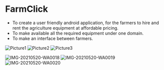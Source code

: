 # FarmClick
- To create a user friendly android application, for the farmers to hire and rent the
  agriculture equipment at affordable pricing.
- To make available all the required equipment under one domain.
- To make an interface between farmers.

![Picture1](https://user-images.githubusercontent.com/43754676/151155018-4ae0731f-c593-4202-8fd4-28fd27545247.jpg)
![Picture2](https://user-images.githubusercontent.com/43754676/151155038-8f931f23-ab77-4c95-8887-39e8a3189069.jpg)
![Picture3](https://user-images.githubusercontent.com/43754676/151155046-176c690f-221b-4eef-82ff-8526e63dfb97.jpg)

![IMG-20210520-WA0018](https://user-images.githubusercontent.com/43754676/151155070-0f08b050-a0e5-4e91-b12d-9e3e5e270fba.jpg)
![IMG-20210520-WA0019](https://user-images.githubusercontent.com/43754676/151155077-5e1d0d68-a0e6-49ae-aa66-9f2fbb288419.jpg)
![IMG-20210520-WA0020](https://user-images.githubusercontent.com/43754676/151155086-19b9c191-5d2c-4b15-ab53-249ca0355d32.jpg)
